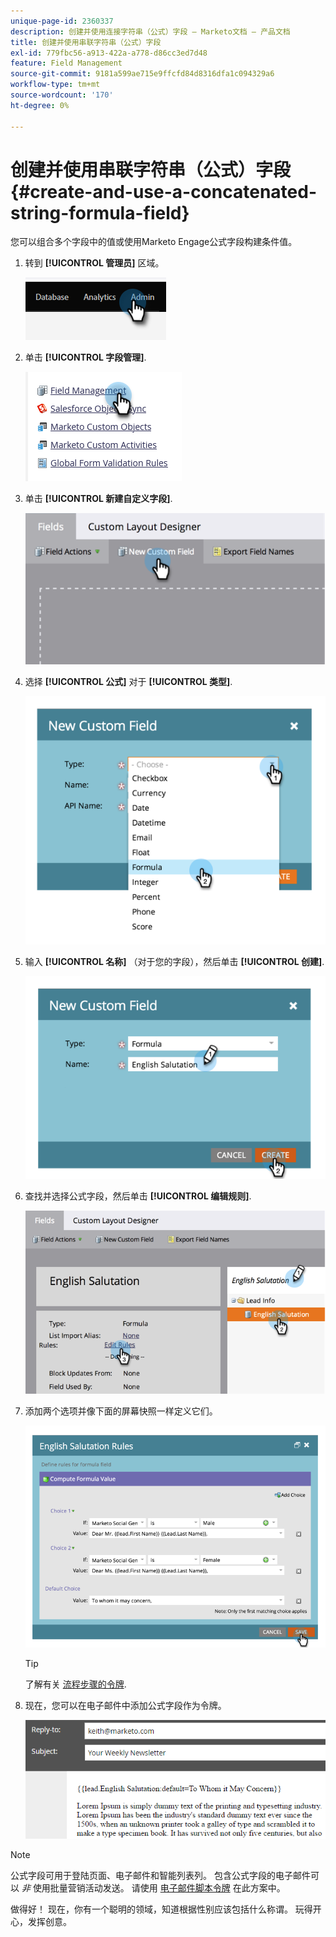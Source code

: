 ```yaml
---
unique-page-id: 2360337
description: 创建并使用连接字符串（公式）字段 — Marketo文档 — 产品文档
title: 创建并使用串联字符串（公式）字段
exl-id: 779fbc56-a913-422a-a778-d86cc3ed7d48
feature: Field Management
source-git-commit: 9181a599ae715e9ffcfd84d8316dfa1c094329a6
workflow-type: tm+mt
source-wordcount: '170'
ht-degree: 0%

---
```


# 创建并使用串联字符串（公式）字段 {#create-and-use-a-concatenated-string-formula-field}

您可以组合多个字段中的值或使用Marketo Engage公式字段构建条件值。

1. 转到 **[!UICONTROL 管理员]** 区域。

   ![](assets/create-and-use-a-concatenated-string-formula-field-1.png)

1. 单击 **[!UICONTROL 字段管理]**.

   ![](assets/create-and-use-a-concatenated-string-formula-field-2.png)

1. 单击 **[!UICONTROL 新建自定义字段]**.

   ![](assets/create-and-use-a-concatenated-string-formula-field-3.png)

1. 选择 **[!UICONTROL 公式]** 对于 **[!UICONTROL 类型]**.

   ![](assets/create-and-use-a-concatenated-string-formula-field-4.png)

1. 输入 **[!UICONTROL 名称]** （对于您的字段），然后单击 **[!UICONTROL 创建]**.

   ![](assets/create-and-use-a-concatenated-string-formula-field-5.png)

1. 查找并选择公式字段，然后单击 **[!UICONTROL 编辑规则]**.

   ![](assets/create-and-use-a-concatenated-string-formula-field-6.png)

1. 添加两个选项并像下面的屏幕快照一样定义它们。

   ![](assets/create-and-use-a-concatenated-string-formula-field-7.png)

   >[!TIP]
   >
   >了解有关 [流程步骤的令牌](/help/marketo/product-docs/core-marketo-concepts/smart-campaigns/flow-actions/use-tokens-in-flow-steps.md).

1. 现在，您可以在电子邮件中添加公式字段作为令牌。

   ![](assets/create-and-use-a-concatenated-string-formula-field-8.png)

>[!NOTE]
>
>公式字段可用于登陆页面、电子邮件和智能列表列。 包含公式字段的电子邮件可以 _非_ 使用批量营销活动发送。 请使用 [电子邮件脚本令牌](/help/marketo/product-docs/email-marketing/general/using-tokens/create-an-email-script-token.md) 在此方案中。

做得好！ 现在，你有一个聪明的领域，知道根据性别应该包括什么称谓。 玩得开心，发挥创意。
